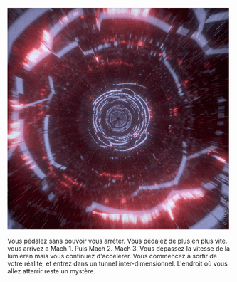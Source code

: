 ![tunnel](https://github.com/Yacine-Oussadi/TP_Techmed_Groupe_1_Labyrinth/blob/main/Images/tunnel_dimensionnel.gif)

Vous pédalez sans pouvoir vous arrêter. Vous pédalez de plus en plus vite. vous arrivez a Mach 1. Puis Mach 2. Mach 3. Vous dépassez la vitesse de la lumièren mais vous continuez d'accélérer. Vous commencez à sortir de votre réalité, et entrez dans un tunnel inter-dimensionnel. L'endroit où vous allez atterrir reste un mystère. 